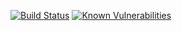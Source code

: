 [![Build Status](https://travis-ci.org/gabefoley/RDA.svg?branch=master)](https://travis-ci.org/gabefoley/RDA)
[![Known Vulnerabilities](https://snyk.io/test/github/gabefoley/RDA/badge.svg)](https://snyk.io/test/github/gabefoley/RDA)

